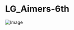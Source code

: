 # LG_Aimers-6th

![Image](https://github.com/user-attachments/assets/537effae-1740-4f6a-89a8-2b216e35c22e)

